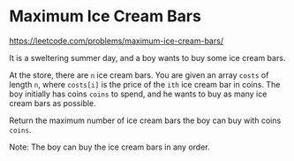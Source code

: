 # Maximum Ice Cream Bars

https://leetcode.com/problems/maximum-ice-cream-bars/

It is a sweltering summer day, and a boy wants to buy some ice cream bars.

At the store, there are `n` ice cream bars. You are given an array `costs` of length `n`, where `costs[i]` is the price of the `ith` ice cream bar in coins. The boy initially has coins `coins` to spend, and he wants to buy as many ice cream bars as possible. 

Return the maximum number of ice cream bars the boy can buy with coins `coins`.

Note: The boy can buy the ice cream bars in any order.
